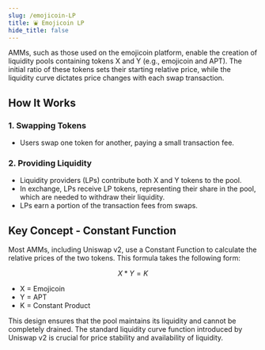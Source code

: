 ```yaml
---
slug: /emojicoin-LP
title: ⛲ Emojicoin LP
hide_title: false
---
```


AMMs, such as those used on the emojicoin platform, enable the creation of
liquidity pools containing tokens X and Y (e.g., emojicoin and APT).
The initial ratio of these tokens sets their starting relative price,
while the liquidity curve dictates price changes with each swap transaction.

## How It Works

### 1. Swapping Tokens

- Users swap one token for another, paying a small transaction fee.

### 2. Providing Liquidity

- Liquidity providers (LPs) contribute both X and Y tokens to the pool.
- In exchange, LPs receive LP tokens, representing their share in the pool,
  which are needed to withdraw their liquidity.
- LPs earn a portion of the transaction fees from swaps.

## Key Concept - Constant Function

Most AMMs, including Uniswap v2, use a Constant Function to calculate the
relative prices of the two tokens. This formula takes the following form:

$$
X*Y=K
$$

- X = Emojicoin
- Y  = APT
- K = Constant Product

This design ensures that the pool maintains its liquidity and cannot be
completely drained. The standard liquidity curve function introduced
by Uniswap v2 is crucial for price stability and availability of liquidity.
